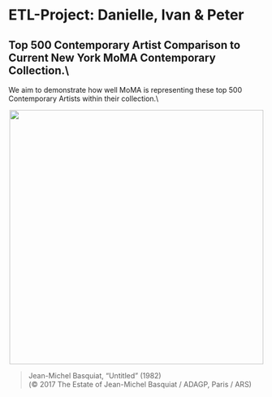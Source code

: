 # ETL-Project: Danielle, Ivan & Peter

## Top 500 Contemporary Artist Comparison to Current New York MoMA Contemporary Collection.\

We aim to demonstrate how well MoMA is representing these top 500 Contemporary Artists within their collection.\


<p align="center">
  <img src="https://hyperallergic.com/wp-content/uploads/2017/05/9761-lot-24.jpg" width="500" align="middle">
</p>

>Jean-Michel Basquiat, “Untitled” (1982)  
>(© 2017 The Estate of Jean-Michel Basquiat / ADAGP, Paris / ARS)

